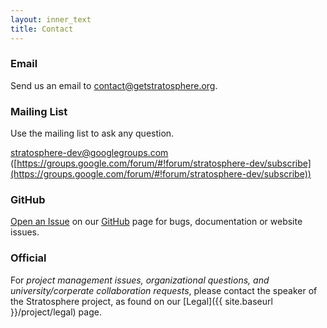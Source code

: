 ```yaml
---
layout: inner_text
title: Contact 
---
```


### Email

Send us an email to <a href="mailto:contact@getstratosphere.org">contact@getstratosphere.org</a>.

### Mailing List

Use the mailing list to ask any question.

stratosphere-dev@googlegroups.com ([https://groups.google.com/forum/#!forum/stratosphere-dev/subscribe](https://groups.google.com/forum/#!forum/stratosphere-dev/subscribe))



### GitHub

[Open an Issue](https://github.com/stratosphere/stratosphere/issues) on our [GitHub](https://github.com/stratosphere/stratosphere) page for bugs, documentation or website issues.

### Official

For *project management issues, organizational questions, and university/corperate collaboration requests*, please contact the speaker of the Stratosphere project, as found on our [Legal]({{ site.baseurl }}/project/legal) page.
